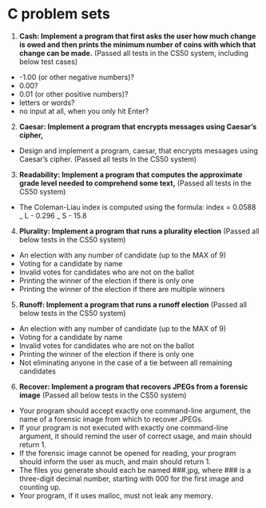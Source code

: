 # C problem sets

1. **Cash: Implement a program that first asks the user how much change is owed and then prints the minimum number of coins with which that change can be made.**
   (Passed all tests in the CS50 system, including below test cases)

- -1.00 (or other negative numbers)?
- 0.00?
- 0.01 (or other positive numbers)?
- letters or words?
- no input at all, when you only hit Enter?

2. **Caesar: Implement a program that encrypts messages using Caesar’s cipher,**

- Design and implement a program, caesar, that encrypts messages using Caesar’s cipher.
  (Passed all tests in the CS50 system)

3. **Readability: Implement a program that computes the approximate grade level needed to comprehend some text,**
   (Passed all tests in the CS50 system)

- The Coleman-Liau index is computed using the formula:
  index = 0.0588 _ L - 0.296 _ S - 15.8

4. **Plurality: Implement a program that runs a plurality election**
   (Passed all below tests in the CS50 system)

- An election with any number of candidate (up to the MAX of 9)
- Voting for a candidate by name
- Invalid votes for candidates who are not on the ballot
- Printing the winner of the election if there is only one
- Printing the winner of the election if there are multiple winners

5. **Runoff: Implement a program that runs a runoff election**
   (Passed all below tests in the CS50 system)

- An election with any number of candidate (up to the MAX of 9)
- Voting for a candidate by name
- Invalid votes for candidates who are not on the ballot
- Printing the winner of the election if there is only one
- Not eliminating anyone in the case of a tie between all remaining candidates

6. **Recover: Implement a program that recovers JPEGs from a forensic image**
   (Passed all below tests in the CS50 system)

- Your program should accept exactly one command-line argument, the name of a forensic image from which to recover JPEGs.
- If your program is not executed with exactly one command-line argument, it should remind the user of correct usage, and main should return 1.
- If the forensic image cannot be opened for reading, your program should inform the user as much, and main should return 1.
- The files you generate should each be named ###.jpg, where ### is a three-digit decimal number, starting with 000 for the first image and counting up.
- Your program, if it uses malloc, must not leak any memory.
